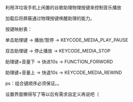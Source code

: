 利用洋垃圾手机上闲置的谷歌助理物理按键来控制音乐播放

加载后将屏蔽通过物理按键唤醒助理的能力。

按键映射表：

单击助理键 -> 播放/暂停 -> KEYCODE_MEDIA_PLAY_PAUSE

双击助理键 -> 停止播放  -> KEYCODE_MEDIA_STOP

助理键+音量下 -> 快进10s -> FUNCTION_FORWORD

助理键+音量上 -> 快退10s -> KEYCODE_MEDIA_REWIND

ps：组合键顺序必须保证。。

设置界面懒得写了等以后有需求自定义再说吧（